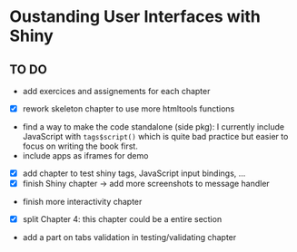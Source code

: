 # Oustanding User Interfaces with Shiny

## TO DO

  - add exercices and assignements for each chapter
  - [x] rework skeleton chapter to use more htmltools functions
  - find a way to make the code standalone (side pkg): I currently include JavaScript with `tags$script()` which is quite bad practice but easier to focus on writing the book first. 
  - include apps as iframes for demo
  - [x] add chapter to test shiny tags, JavaScript input bindings, ...
  - [x] finish Shiny chapter -> add more screenshots to message handler
  - finish more interactivity chapter
  - [x] split Chapter 4: this chapter could be a entire section
  - add a part on tabs validation in testing/validating chapter